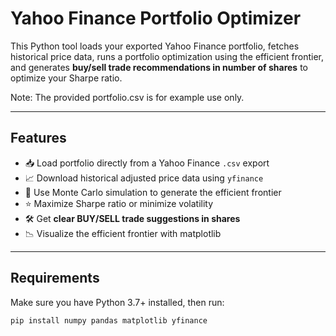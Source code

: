 # Yahoo Finance Portfolio Optimizer

This Python tool loads your exported Yahoo Finance portfolio, fetches historical price data, runs a portfolio optimization using the efficient frontier, and generates **buy/sell trade recommendations in number of shares** to optimize your Sharpe ratio.

Note: The provided portfolio.csv is for example use only.

---

## Features

- 📥 Load portfolio directly from a Yahoo Finance `.csv` export
- 📈 Download historical adjusted price data using `yfinance`
- 🧠 Use Monte Carlo simulation to generate the efficient frontier
- ⭐ Maximize Sharpe ratio or minimize volatility
- 🛠️ Get **clear BUY/SELL trade suggestions in shares**
- 📉 Visualize the efficient frontier with matplotlib

---

## Requirements

Make sure you have Python 3.7+ installed, then run:

```bash
pip install numpy pandas matplotlib yfinance
